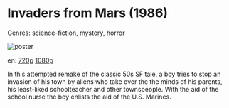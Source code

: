 # Invaders from Mars (1986)

Genres: science-fiction, mystery, horror

![poster](http://image.tmdb.org/t/p/w500/5z1D8ggj0whtOgwXTTY3I4kqWhr.jpg)

en:
  [720p](magnet:?xt=urn:btih:E98AF3CEFAFEF8986A939693F22271B7DA8AE1A1&tr=udp://glotorrents.pw:6969/announce&tr=udp://tracker.opentrackr.org:1337/announce&tr=udp://torrent.gresille.org:80/announce&tr=udp://tracker.openbittorrent.com:80&tr=udp://tracker.coppersurfer.tk:6969&tr=udp://tracker.leechers-paradise.org:6969&tr=udp://p4p.arenabg.ch:1337&tr=udp://tracker.internetwarriors.net:1337)
  [1080p](magnet:?xt=urn:btih:DA047DD43A924CCD76BE3F7FCAC422391640212E&tr=udp://glotorrents.pw:6969/announce&tr=udp://tracker.opentrackr.org:1337/announce&tr=udp://torrent.gresille.org:80/announce&tr=udp://tracker.openbittorrent.com:80&tr=udp://tracker.coppersurfer.tk:6969&tr=udp://tracker.leechers-paradise.org:6969&tr=udp://p4p.arenabg.ch:1337&tr=udp://tracker.internetwarriors.net:1337)
  


In this attempted remake of the classic 50s SF tale, a boy tries to stop an invasion of his town by aliens who take over the the minds of his parents, his least-liked schoolteacher and other townspeople. With the aid of the school nurse the boy enlists the aid of the U.S. Marines.
